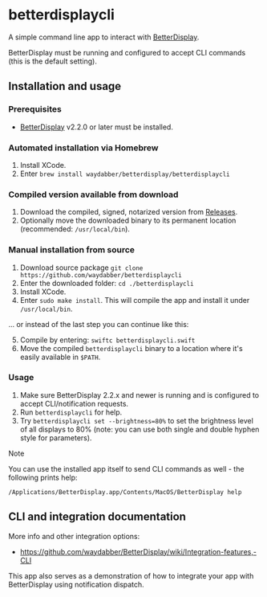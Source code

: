 # betterdisplaycli

A simple command line app to interact with [BetterDisplay](https://betterdisplay.pro).

BetterDisplay must be running and configured to accept CLI commands (this is the default setting).

## Installation and usage

### Prerequisites

- [BetterDisplay](https://betterdisplay.pro) v2.2.0 or later must be installed.

### Automated installation via Homebrew

1. Install XCode.
1. Enter `brew install waydabber/betterdisplay/betterdisplaycli`

### Compiled version available from download

1. Download the compiled, signed, notarized version from [Releases](https://github.com/waydabber/betterdisplaycli/releases).
1. Optionally move the downloaded binary to its permanent location (recommended: `/usr/local/bin`).

### Manual installation from source

1. Download source package `git clone https://github.com/waydabber/betterdisplaycli`
2. Enter the downloaded folder: `cd ./betterdisplaycli`
3. Install XCode.
4. Enter `sudo make install`. This will compile the app and install it under `/usr/local/bin`.

... or instead of the last step you can continue like this:

5. Compile by entering: `swiftc betterdisplaycli.swift`
6. Move the compiled `betterdisplaycli` binary to a location where it's easily available in `$PATH`.

### Usage

1. Make sure BetterDisplay 2.2.x and newer is running and is configured to accept CLI/notification requests.
1. Run `betterdisplaycli` for help.
1. Try `betterdisplaycli set --brightness=80%` to set the brightness level of all displays to 80% (note: you can use both single and double hyphen style for parameters).

> [!NOTE]
> You can use the installed app itself to send CLI commands as well - the following prints help:
> 
> `/Applications/BetterDisplay.app/Contents/MacOS/BetterDisplay help`

## CLI and integration documentation

More info and other integration options:

- https://github.com/waydabber/BetterDisplay/wiki/Integration-features,-CLI

This app also serves as a demonstration of how to integrate your app with BetterDisplay using notification dispatch.
